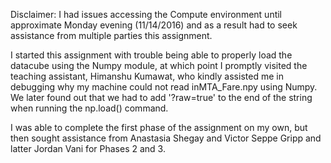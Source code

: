 Disclaimer: I had issues accessing the Compute environment until approximate Monday evening (11/14/2016) 
and as a result had to seek assistance from multiple parties this assignment.

I started this assignment with trouble being able to properly load the datacube using the Numpy module, 
at which point I promptly visited the teaching assistant, Himanshu Kumawat, who kindly assisted me in 
debugging why my machine could not read inMTA_Fare.npy using Numpy. We later found out that we had to add 
'?raw=true' to the end of the string when running the np.load() command.

I was able to complete the first phase of the assignment on my own, but then sought assistance from 
Anastasia Shegay and Victor Seppe Gripp and latter Jordan Vani for Phases 2 and 3.
